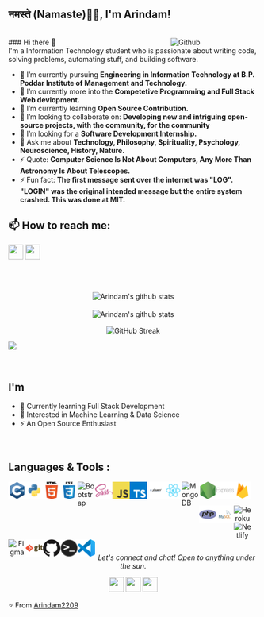 ### <h2>नमस्ते (Namaste)🙏🏻, I'm Arindam!
  </br>
### Hi there 👋
<img width="35%" align="right" alt="Github" src="https://user-images.githubusercontent.com/48678280/88862734-4903af80-d201-11ea-968b-9c939d88a37c.gif" />
</br>
I'm a Information Technology student who is passionate about writing code, solving problems, automating stuff, and building software.

- 🔭 I’m currently pursuing **Engineering in Information Technology at B.P. Poddar Institute of Management and Technology.**
- 🔭 I’m currently more into the **Competetive Programming and Full Stack Web devlopment.**
- 🌱 I’m currently learning **Open Source Contribution.**
- 👯 I’m looking to collaborate on: **Developing new and intriguing open-source projects, with the community, for the community**
- 👯 I’m looking for a **Software Development Internship.** 
- 💬 Ask me about **Technology, Philosophy, Spirituality, Psychology, Neuroscience, History, Nature.**
- ⚡ Quote: **Computer Science Is Not About Computers, Any More Than Astronomy Is About Telescopes.**
- ⚡ Fun fact: **The first message sent over the internet was "LOG". "LOGIN" was the original intended message but the entire system crashed. This was done at MIT.**

## 📫 How to reach me: 

<a href="https://www.linkedin.com/in/arindam-goswami-649413203/" alt="Linkedin"><img src="https://github.com/nitish-awasthi/nitish-awasthi/blob/master/174857.png" height="30" width="30"></a>         <a href="mailto:arindamgoswami2209@gmail.com" alt="Contact me"><img src="https://github.com/nitish-awasthi/nitish-awasthi/blob/master/gmail-512.webp" height="30" width="30"></a>


<br />
<br />

<p align="center">
   <img align="center" src="https://github-readme-stats.vercel.app/api?username=Arindam2209&theme=radical&show_icons=true&count_private=true&title_color=fff&icon_color=79ff97&text_color=9f9f9f&bg_color=151515&line_height=33&hide_rank=true" alt="Arindam's github stats"/>
  
  <br />
  <br/>
   <img align="center" src="https://github-readme-stats.vercel.app/api/top-langs/?username=Arindam2209&hide=html&show_icons=true&theme=tokyonight&title_color=fff&icon_color=79ff97&text_color=9f9f9f&bg_color=151515" alt="Arindam's github stats"/>
</p>

<p align="center">
  <img align="center" alt="GitHub Streak" src="https://github-readme-streak-stats.herokuapp.com/?user=Arindam2209&theme=dark" />
</p>

![](https://activity-graph.herokuapp.com/graph?username=Arindam2209&theme=github)

<br />

## I'm

- 🔭 Currently learning Full Stack Development
- 🌱 Interested in Machine Learning & Data Science
- ⚡ An Open Source Enthusiast

<br />

## Languages & Tools :
<p align="left">
  <img align="left" alt="C++" width="35px" src="https://raw.githubusercontent.com/github/explore/80688e429a7d4ef2fca1e82350fe8e3517d3494d/topics/cpp/cpp.png" />
  <img align="left" alt="PYTHON" width="35x" src="https://raw.githubusercontent.com/github/explore/80688e429a7d4ef2fca1e82350fe8e3517d3494d/topics/python/python.png" />
  <img align="left" alt="HTML5" width="35px" src="https://raw.githubusercontent.com/github/explore/80688e429a7d4ef2fca1e82350fe8e3517d3494d/topics/html/html.png" />
  <img align="left" alt="CSS3" width="35px" src="https://raw.githubusercontent.com/github/explore/80688e429a7d4ef2fca1e82350fe8e3517d3494d/topics/css/css.png" />
  <img align="left" alt="Bootstrap" width="35px" src="https://camo.githubusercontent.com/13a9d40eeaf09a06d8a32a8dc8170abb60d1c99bb87c8dda6127b13b75073ff2/68747470733a2f2f6d69726f2e6d656469756d2e636f6d2f6d61782f3430302f302a5f724144394e674b376c364b536c4e632e706e67" />
  <img align="left" alt="Sass" width="35px" src="https://raw.githubusercontent.com/github/explore/80688e429a7d4ef2fca1e82350fe8e3517d3494d/topics/sass/sass.png" />
  <img align="left" alt="JavaScript" width="35px" src="https://raw.githubusercontent.com/github/explore/80688e429a7d4ef2fca1e82350fe8e3517d3494d/topics/javascript/javascript.png" />
  <img align="left" alt="TypeScript" width="35px" src="https://raw.githubusercontent.com/github/explore/80688e429a7d4ef2fca1e82350fe8e3517d3494d/topics/typescript/typescript.png" />
  <img align="left" alt="jQuery" width="35px" src="https://raw.githubusercontent.com/github/explore/80688e429a7d4ef2fca1e82350fe8e3517d3494d/topics/jquery/jquery.png" />
  <img align="left" alt="React" width="35px" src="https://raw.githubusercontent.com/github/explore/80688e429a7d4ef2fca1e82350fe8e3517d3494d/topics/react/react.png" />
  <img align="left" alt="MongoDB" width="35px" src="https://camo.githubusercontent.com/a0d02fe62cb8dc0a2333089ccb22b78f5c7245178db0edd453a583b302ef3c61/68747470733a2f2f74682e62696e672e636f6d2f74682f69642f4f49502e6e70626147564f7342632d4b566d415375434c48684148614a533f7069643d4170692672733d31" />
  <img align="left" alt="NodeJS" width="35px" src="https://raw.githubusercontent.com/github/explore/80688e429a7d4ef2fca1e82350fe8e3517d3494d/topics/nodejs/nodejs.png" />
  <img align="left" alt="Express" width="35px" src="https://raw.githubusercontent.com/github/explore/80688e429a7d4ef2fca1e82350fe8e3517d3494d/topics/express/express.png" />
  <img align="left" alt="Firebase" width="35px" src="https://raw.githubusercontent.com/github/explore/80688e429a7d4ef2fca1e82350fe8e3517d3494d/topics/firebase/firebase.png" />
</p>

<br /><br />

<p align="center">
  <img align="left" alt="PHP" width="35px" src="https://raw.githubusercontent.com/github/explore/80688e429a7d4ef2fca1e82350fe8e3517d3494d/topics/php/php.png" />
  <img align="left" alt="MySQL" width="35px" src="https://raw.githubusercontent.com/github/explore/80688e429a7d4ef2fca1e82350fe8e3517d3494d/topics/mysql/mysql.png" />
  <img align="left" alt="Heroku" width="35px" src="https://cdn.iconscout.com/icon/free/png-512/heroku-5-569467.png" />
  <img align="left" alt="Netlify" width="35px" src="https://cdn.freebiesupply.com/logos/large/2x/netlify-logo-png-transparent.png" />
  <img align="left" alt="Figma" width="35px" src="https://4.bp.blogspot.com/-LiJZ5I8E7K8/XIe_GeI5glI/AAAAAAAAIuw/4Awu8j8r0P8TKBXzyxyslHEfplOlK9-6QCK4BGAYYCw/s1600/icon%2Bfigma%2Bvector.png" />
  <img align="left" alt="Git" width="35px" src="https://raw.githubusercontent.com/github/explore/80688e429a7d4ef2fca1e82350fe8e3517d3494d/topics/git/git.png" />
  <img align="left" alt="GitHub" width="35px" src="https://raw.githubusercontent.com/github/explore/78df643247d429f6cc873026c0622819ad797942/topics/github/github.png" />
  <img align="left" alt="Terminal" width="35px" src="https://raw.githubusercontent.com/github/explore/80688e429a7d4ef2fca1e82350fe8e3517d3494d/topics/terminal/terminal.png" />
  <img align="left" alt="Visual Studio Code" width="35px" src="https://raw.githubusercontent.com/github/explore/80688e429a7d4ef2fca1e82350fe8e3517d3494d/topics/visual-studio-code/visual-studio-code.png" /><br />
</p>

<br />
<br />
<br />


<p align="center">
  <i>Let's connect and chat! Open to anything under the sun.</i>

  <p align="center">    
    <a href="https://www.linkedin.com/in/arindam-goswami-649413203/" alt="Linkedin"><img src="https://github.com/nitish-awasthi/nitish-awasthi/blob/master/174857.png" height="30" width="30"></a>
    <a href="https://www.instagram.com/arindam__goswami/" alt="Facebook"><img src="https://github.com/nitish-awasthi/nitish-awasthi/blob/master/instagram-logo-png-transparent-background-hd-3.png" height="30" width="30"></a>
    <a href="mailto:arindamgoswami2209@gmail.com" alt="Contact me"><img src="https://github.com/nitish-awasthi/nitish-awasthi/blob/master/gmail-512.webp" height="30" width="30"></a>
  </p>

⭐️ From [Arindam2209](https://github.com/Arindam2209)
